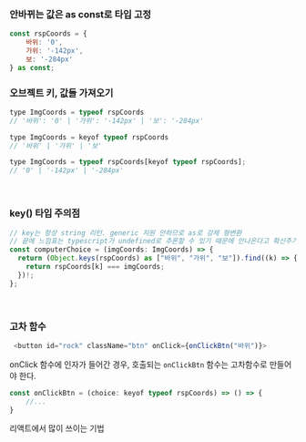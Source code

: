 ### 안바뀌는 값은 as const로 타입 고정

```javascript
const rspCoords = {
    바위: '0',
    가위: '-142px',
    보: '-284px'
} as const;
```

### 오브젝트 키, 값들 가져오기

```javascript
type ImgCoords = typeof rspCoords
// '바위': '0' | '가위': '-142px' | '보': '-284px'

type ImgCoords = keyof typeof rspCoords
// '바위' | '가위' | '보'

type ImgCoords = typeof rspCoords[keyof typeof rspCoords];
// '0' | '-142px' | '-284px'
```

<br>

### key() 타입 주의점

```javascript
// key는 항상 string 리턴. generic 지원 안하므로 as로 강제 형변환
// 끝에 느낌표는 typescript가 undefined로 추론할 수 있기 때문에 안나온다고 확신주기 위해서
const computerChoice = (imgCoords: ImgCoords) => {
  return (Object.keys(rspCoords) as ["바위", "가위", "보"]).find((k) => {
    return rspCoords[k] === imgCoords;
  })!;
};
```

<br>

### 고차 함수

```javascript
 <button id="rock" className="btn" onClick={onClickBtn("바위")}>
```

onClick 함수에 인자가 들어간 경우, 호출되는 `onClickBtn` 함수는 고차함수로 만들어야 한다.

```javascript
const onClickBtn = (choice: keyof typeof rspCoords) => () => {
    //...
}
```

리액트에서 많이 쓰이는 기법
<br>
